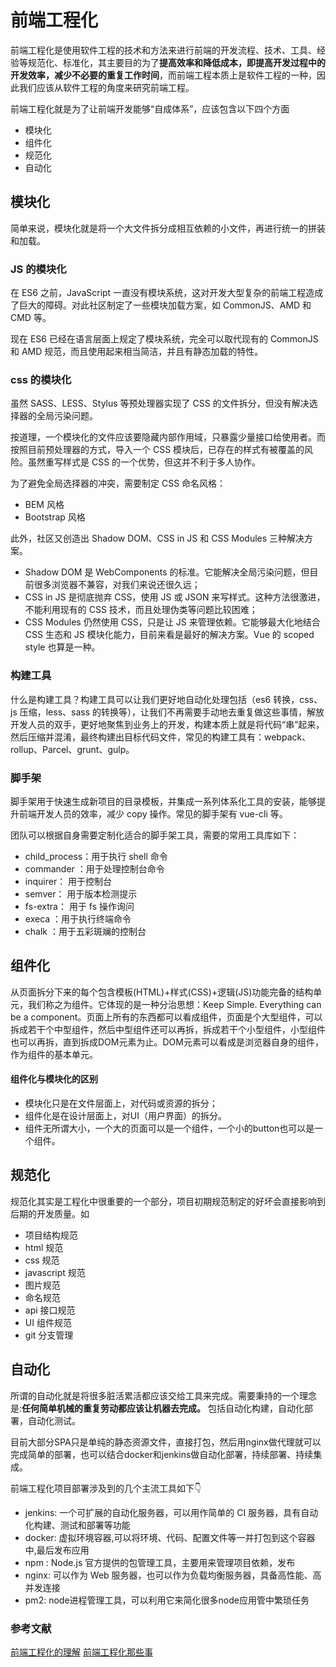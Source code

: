 # 前端工程化

前端工程化是使用软件工程的技术和方法来进行前端的开发流程、技术、工具、经验等规范化、标准化，其主要目的为了**提高效率和降低成本，即提高开发过程中的开发效率，减少不必要的重复工作时间**，而前端工程本质上是软件工程的一种，因此我们应该从软件工程的角度来研究前端工程。

前端工程化就是为了让前端开发能够“自成体系”，应该包含以下四个方面

- 模块化
- 组件化
- 规范化
- 自动化

## 模块化

简单来说，模块化就是将一个大文件拆分成相互依赖的小文件，再进行统一的拼装和加载。

### JS 的模块化

在 ES6 之前，JavaScript 一直没有模块系统，这对开发大型复杂的前端工程造成了巨大的障碍。对此社区制定了一些模块加载方案，如 CommonJS、AMD 和 CMD 等。

现在 ES6 已经在语言层面上规定了模块系统，完全可以取代现有的 CommonJS 和 AMD 规范，而且使用起来相当简洁，并且有静态加载的特性。

### css 的模块化

虽然 SASS、LESS、Stylus 等预处理器实现了 CSS 的文件拆分，但没有解决选择器的全局污染问题。

按道理，一个模块化的文件应该要隐藏内部作用域，只暴露少量接口给使用者。而按照目前预处理器的方式，导入一个 CSS 模块后，已存在的样式有被覆盖的风险。虽然重写样式是 CSS 的一个优势，但这并不利于多人协作。

为了避免全局选择器的冲突，需要制定 CSS 命名风格：

- BEM 风格
- Bootstrap 风格

此外，社区又创造出 Shadow DOM、CSS in JS 和 CSS Modules 三种解决方案。

- Shadow DOM 是 WebComponents 的标准。它能解决全局污染问题，但目前很多浏览器不兼容，对我们来说还很久远；
- CSS in JS 是彻底抛弃 CSS，使用 JS 或 JSON 来写样式。这种方法很激进，不能利用现有的 CSS 技术，而且处理伪类等问题比较困难；
- CSS Modules 仍然使用 CSS，只是让 JS 来管理依赖。它能够最大化地结合 CSS 生态和 JS 模块化能力，目前来看是最好的解决方案。Vue 的 scoped style 也算是一种。

### 构建工具

什么是构建工具？构建工具可以让我们更好地自动化处理包括（es6 转换，css、js 压缩，less、sass 的转换等），让我们不再需要手动地去重复做这些事情，解放开发人员的双手，更好地聚焦到业务上的开发，构建本质上就是将代码“串”起来，然后压缩并混淆，最终构建出目标代码文件，常见的构建工具有：webpack、rollup、Parcel、grunt、gulp。

### 脚手架

脚手架用于快速生成新项目的目录模板，并集成一系列体系化工具的安装，能够提升前端开发人员的效率，减少 copy 操作。常见的脚手架有 vue-cli 等。

团队可以根据自身需要定制化适合的脚手架工具，需要的常用工具库如下：

- child_process：用于执行 shell 命令
- commander ：用于处理控制台命令
- inquirer： 用于控制台
- semver： 用于版本检测提示
- fs-extra： 用于 fs 操作询问
- execa ：用于执行终端命令
- chalk ：用于五彩斑斓的控制台

## 组件化

从页面拆分下来的每个包含模板(HTML)+样式(CSS)+逻辑(JS)功能完备的结构单元，我们称之为组件。它体现的是一种分治思想：Keep Simple. Everything can be a component。页面上所有的东西都可以看成组件，页面是个大型组件，可以拆成若干个中型组件，然后中型组件还可以再拆，拆成若干个小型组件，小型组件也可以再拆，直到拆成DOM元素为止。DOM元素可以看成是浏览器自身的组件，作为组件的基本单元。

#### 组件化与模块化的区别
* 模块化只是在文件层面上，对代码或资源的拆分；
* 组件化是在设计层面上，对UI（用户界面）的拆分。
* 组件无所谓大小，一个大的页面可以是一个组件，一个小的button也可以是一个组件。

## 规范化

规范化其实是工程化中很重要的一个部分，项目初期规范制定的好坏会直接影响到后期的开发质量。如

- 项目结构规范
- html 规范
- css 规范
- javascript 规范
- 图片规范
- 命名规范
- api 接口规范
- UI 组件规范
- git 分支管理

## 自动化

所谓的自动化就是将很多脏活累活都应该交给工具来完成。需要秉持的一个理念是:**任何简单机械的重复劳动都应该让机器去完成。** 包括自动化构建，自动化部署，自动化测试。

目前大部分SPA只是单纯的静态资源文件，直接打包，然后用nginx做代理就可以完成简单的部署，也可以结合docker和jenkins做自动化部署，持续部署、持续集成。  

前端工程化项目部署涉及到的几个主流工具如下👇

* jenkins: 一个可扩展的自动化服务器，可以用作简单的 CI 服务器，具有自动化构建、测试和部署等功能
* docker: 虚拟环境容器,可以将环境、代码、配置文件等一并打包到这个容器中,最后发布应用
* npm : Node.js 官方提供的包管理工具，主要用来管理项目依赖，发布
* nginx: 可以作为 Web 服务器，也可以作为负载均衡服务器，具备高性能、高并发连接
* pm2: node进程管理工具，可以利用它来简化很多node应用管中繁琐任务

### 参考文献

[前端工程化的理解](https://www.jianshu.com/p/88ed70476adb)
[前端工程化那些事](https://juejin.im/post/5e999cecf265da47cd357a24#heading-17)